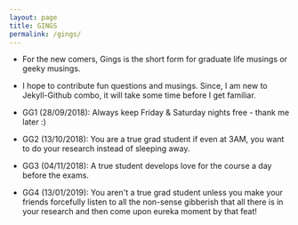 ```yaml
---
layout: page
title: GINGS
permalink: /gings/
---
```


* For the new comers, Gings is the short form for graduate life musings or geeky musings. 

* I hope to contribute fun questions and musings. Since, I am new to Jekyll-Github combo, it will take some time before I get familiar.

* GG1 (28/09/2018): Always keep Friday & Saturday nights free - thank me later :) 

* GG2 (13/10/2018): You are a true grad student if even at 3AM, you want to do your research instead of sleeping away. 

* GG3 (04/11/2018): A true student develops love for the course a day before the exams.

* GG4 (13/01/2019): You aren't a true grad student unless you make your friends forcefully listen to all the non-sense gibberish that all there is in your research and then come upon eureka moment by that feat!

